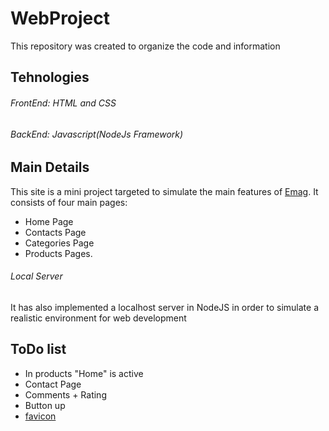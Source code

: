 # WebProject
This repository was created to organize the code and information

## Tehnologies
###### FrontEnd: HTML and CSS
###### BackEnd: Javascript(NodeJs Framework)

## Main Details
This site is a mini project targeted to simulate the main features of [Emag](www.emag.ro). It consists of four main pages:
* Home Page
* Contacts Page
* Categories Page
* Products Pages.
###### Local Server
It has also implemented a localhost server in NodeJS in order to simulate a realistic environment for web development

## ToDo list
* In products "Home" is active
* Contact Page
* Comments + Rating
* Button up
* [favicon](https://www.favicon-generator.org/)
